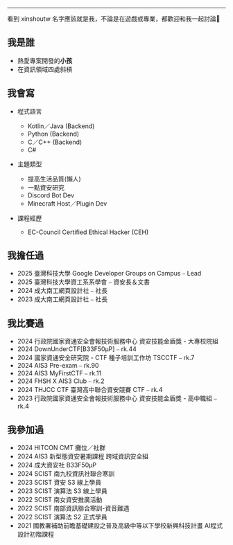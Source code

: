 ***

看到 xinshoutw 名字應該就是我，不論是在遊戲或專業，都歡迎和我一起討論👊


## 我是誰
- 熱愛專案開發的**小孩**
- 在資訊領域四處斜槓

[//]: # (- 有點懶，但是很努力)
[//]: # (- 有點笨，但是很聰明)
[//]: # (- 有點瘋，但是很理智)
[//]: # (- 有點傻，但是很有趣)
[//]: # (- 有點狂，但是很溫柔)
[//]: # (- 有點狠，但是很善良)
[//]: # (- 有點狡，但是很單純)
[//]: # (- 有點狗，但是很忠誠)
[//]: # (- 有點狼，但是很溫暖)
[//]: # (- 有點狸，但是很可愛)
[//]: # (- 有點狐，但是很聰明)
[//]: # (- 有點狸，但是很機智)

## 我會寫
- 程式語言
    - Kotlin／Java (Backend)
    - Python (Backend)
    - C／C++ (Backend)
    - C#

- 主題類型
    - 提高生活品質(懶人)
    - 一點資安研究
    - Discord Bot Dev
    - Minecraft Host／Plugin Dev

- 課程經歷
    - EC-Council Certified Ethical Hacker (CEH)

## 我擔任過
- 2025 臺灣科技大學 Google Developer Groups on Campus ⎯ Lead
- 2025 臺灣科技大學資工系系學會 ⎯ 資安長＆文書
- 2024 成大南工網頁設計社 ⎯ 社長
- 2023 成大南工網頁設計社 ⎯ 社長

## 我比賽過
- 2024 行政院國家資通安全會報技術服務中心 資安技能金盾獎 - 大專校院組
- 2024 DownUnderCTF\[B33F50μP\] ⎯ rk.44
- 2024 國家資通安全研究院 - CTF 種子培訓工作坊 TSCCTF ⎯ rk.7
- 2024 AIS3 Pre-exam ⎯ rk.90
- 2024 AIS3 MyFirstCTF ⎯ rk.11
- 2024 FHSH X AIS3 Club ⎯ rk.2
- 2024 THJCC CTF 臺灣高中聯合資安競賽 CTF ⎯ rk.4
- 2023 行政院國家資通安全會報技術服務中心 資安技能金盾獎 - 高中職組 ⎯ rk.4

## 我參加過
- 2024 HITCON CMT 攤位／社群
- 2024 AIS3 新型態資安暑期課程 跨域資訊安全組
- 2024 成大資安社 B33F50μP
- 2024 SCIST 南九校資訊社聯合寒訓
- 2023 SCIST 資安 S3 線上學員
- 2023 SCIST 演算法 S3 線上學員
- 2022 SCIST 南女資安推廣活動
- 2022 SCIST 南部資訊聯合寒訓-資音難遇
- 2022 SCIST 演算法 S2 正式學員 
- 2021 國教署補助前瞻基礎建設之普及高級中等以下學校新興科技計畫 AI程式設計初階課程
